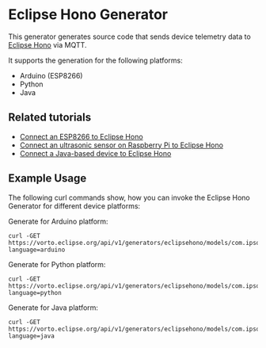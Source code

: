# Eclipse Hono Generator

This generator generates source code that sends device telemetry data to [Eclipse Hono](https://www.eclipse.org/hono/) via MQTT.

It supports the generation for the following platforms:

- Arduino (ESP8266)
- Python
- Java 

## Related tutorials

- [Connect an ESP8266 to Eclipse Hono](https://www.eclipse.org/vorto/tutorials/arduino/)
- [Connect an ultrasonic sensor on Raspberry Pi to Eclipse Hono](https://www.eclipse.org/vorto/tutorials/grovepi/) 
- [Connect a Java-based device to Eclipse Hono](https://www.eclipse.org/vorto/gettingstarted/) 

## Example Usage

The following curl commands show, how you can invoke the Eclipse Hono Generator for different device platforms:

Generate for Arduino platform:

	curl -GET https://vorto.eclipse.org/api/v1/generators/eclipsehono/models/com.ipso.smartobjects.Load_Control:1.1.0?language=arduino

Generate for Python platform:

	curl -GET https://vorto.eclipse.org/api/v1/generators/eclipsehono/models/com.ipso.smartobjects.Load_Control:1.1.0?language=python

Generate for Java platform:

	curl -GET https://vorto.eclipse.org/api/v1/generators/eclipsehono/models/com.ipso.smartobjects.Load_Control:1.1.0?language=java
